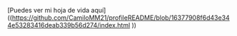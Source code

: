 [Puedes ver mi hoja de vida aquí]((https://github.com/CamiloMM21/profileREADME/blob/16377908f6d43e344e53283416deab339b56d274/index.html
))

